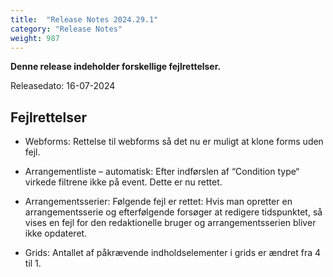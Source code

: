```yaml
---
title:  "Release Notes 2024.29.1"
category: "Release Notes"
weight: 987
---
```


**Denne release indeholder forskellige fejlrettelser.**

Releasedato: 16-07-2024

## Fejlrettelser

- Webforms: Rettelse til webforms så det nu er muligt at klone forms uden fejl.
  
- Arrangementliste – automatisk: Efter indførslen af “Condition type“ virkede filtrene ikke på event. Dette er nu rettet.

- Arrangementsserier: Følgende fejl er rettet: Hvis man opretter en arrangementsserie og efterfølgende forsøger at redigere tidspunktet, så vises en fejl for den redaktionelle bruger og arrangementsserien bliver ikke opdateret.

- Grids: Antallet af påkrævende indholdselementer i grids er ændret fra 4 til 1.
